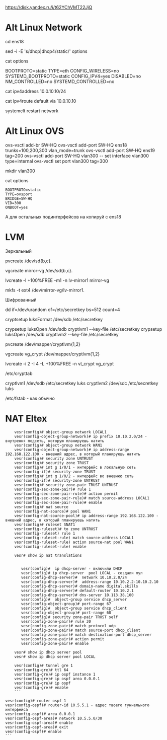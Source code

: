 https://disk.yandex.ru/i/t62YChVMT22JjQ

# Alt Linux Network

cd ens18

sed -i -E 's/dhcp|dhcp4/static/' options

cat options

BOOTPROTO=static
TYPE=eth
CONFIG_WIRELESS=no
SYSTEMD_BOOTPROTO=static
CONFIG_IPV4=yes
DISABLED=no
NM_CONTROLLED=no
SYSTEMD_CONTROLLED=no

cat ipv4address
10.0.10.10/24

cat ipv4route
default via 10.0.10.10



systemclt restart network


# Alt Linux OVS

ovs-vsctl add-br SW-HQ
ovs-vsctl add-port SW-HQ ens18 trunks=100,200,300 vlan_mode=trunk
ovs-vsctl add-port SW-HQ ens19 tag=200
ovs-vsctl add-port SW-HQ vlan300 -- set interface vlan300 type=internal
ovs-vsctl set port vlan300 tag=300

mkdir vlan300

cat options

```
BOOTPROTO=static
TYPE=ovsport
BRIDGE=SW-HQ
VID=300
ONBOOT=yes
```

А для остальных подинтерфейсов на копируй с ens18

# LVM

Зеркальный

pvcreate /dev/sd{b,c}. 

vgcreate mirror-vg /dev/sd{b,c}.

lvcreate -l +100%FREE -m1 -n lv-mirror1 mirror-vg

mkfs -t ext4 /dev/mirror-vg/lv-mirror1.


Шифрованный

dd if=/dev/urandom of=/etc/secretkey bs=512 count=4

cryptsetup luksFormat /dev/sdb /etc/secretkey

crypsetup luksOpen /dev/sdb cryptlvm1 --key-file /etc/secretkey
crypsetup luksOpen /dev/sdb cryptlvm2 --key-file /etc/secretkey


pvcreate /dev/mapper/cryptlvm{1,2}

vgcreate vg_crypt /dev/mapper/cryptlvm{1,2}

lvcreate -i 2 -I 4 -L +100%FREE -n vl_crypt vg_crypt

 
/etc/crypttab

cryptlvm1 /dev/sdb /etc/secretkey luks
cryptlvm2 /dev/sdc /etc/secretkey luks

/etc/fstab - как обычно

# NAT Eltex
```
    vesr(config)# object-group network LOCAL1
    vesr(config-object-group-network)# ip prefix 10.10.2.0/24 - внутрення подсеть, которую планируешь натить
    vesr(config)# object-group network WAN1
    vesr(config-object-group-network)# ip address-range 192.168.122.100 - внешний адрес, в который планируешь натить
    vesr(config)# security zone UNTRUST
    vesr(config)# security zone TRUST
    vesr(config)# int g 1/0/1 - интерфейс в локальную сеть
    vesr(config-if)# security-zone TRUST 
    vesr(config)# int g 1/0/2 - интерфейс во внешнюю сеть
    vesr(config-if)# security-zone UNTRUST 
    vesr(config)# security zone-pair TRUST UNTRUST
    vesr(config-sec-zone-pair)# rule 1
    vesr(config-sec-zone-pair-rule)# action permit
    vesr(config-sec-zone-pair-rule)# match source-address LOCAL1
    vesr(config-sec-zone-pair-rule)# enable
    vesr(config)# nat source
    vesr(config-nat-source)# pool WAN1
    vesr(config-nat-source-pool)# ip address-range 192.168.122.100 - внешний адрес, в который планируешь натить
    vesr(config)# ruleset SNAT1
    vesr(config-ruleset)# to zone UNTRUST
    vesr(config-ruleset) rule 1
    vesr(config-ruleset-rule) match source-address LOCAL1
    vesr(config-ruleset-rule) action source-nat pool WAN1
    vesr(config-ruleset-rule) enable
    
    vesr# show ip nat translations
```
```

       vesr(config)#  ip dhcp-server - включили DHCP
       vesr(config)# ip dhcp-server  pool LOCAL - создали пул
       vesr(config-dhcp-server)#  network 10.10.2.0/24
       vesr(config-dhcp-server)#  address-range 10.10.2.2-10.10.2.10
       vesr(config-dhcp-server)# domain-name digital.skills
       vesr(config-dhcp-server)# default-router 10.10.2.1
       vesr(config-dhcp-server)# dns-server 10.113.38.100
       vesr(config)#  object-group service dhcp_server
       vesr(config-object-group)# port-range 67
       vesr(config)#  object-group service dhcp_client
       vesr(config-object-group)# port-range 68
       vesr(config)# security zone-pair TRUST self
       vesr(config-zone-pair)# rule 30
       vesr(config-zone-pair)# match protocol udp
       vesr(config-zone-pair)# match source-port dhcp_client
       vesr(config-zone-pair)# match destination-port dhcp_server
       vesr(config-zone-pair)# action permit
       vesr(config-zone-pair)# enable
```

```
    vesr# show ip dhcp server pool 
    vesr# show ip dhcp server pool LOCAL
```

```
    vesr(config)# tunnel gre 1
    vesr(config-gre)# ttl 64
    vesr(config-gre)# ip ospf instance 1
    vesr(config-gre)# ip ospf area 0.0.0.1
    vesr(config-gre)# ip ospf 
    vesr(config-gre)# enable    
    ```

```
    vesr(config)# router ospf 1
    vesr(config-ospf)# router-id 10.5.5.1 - адрес твоего туннельного интерфейса
    vesr(config-ospf)# area 0.0.0.1
    vesr(config-ospf-area)# network 10.5.5.0/30 
    vesr(config-ospf-area)# enable
    vesr(config-ospf-area)# exit
    vesr(config-ospf)# enable
    ```
    

